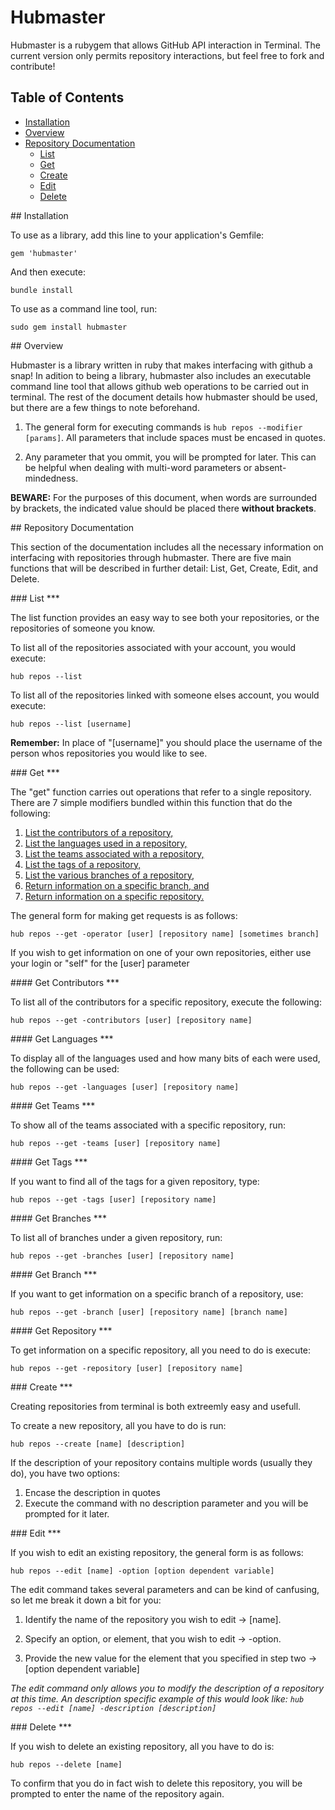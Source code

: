 # Hubmaster

Hubmaster is a rubygem that allows GitHub API interaction in Terminal. The current version only permits repository interactions, but feel free to fork and contribute!

## Table of Contents

* [Installation](#install)
* [Overview](#overview)
* [Repository Documentation](#repos)
    * [List](#reposList)
    * [Get](#reposGet)
    * [Create](#reposCreate)
    * [Edit](#reposEdit)
    * [Delete](#reposDelete)

<a name="install"/>
## Installation

To use as a library, add this line to your application's Gemfile:
  
    gem 'hubmaster'

And then execute:
  
    bundle install

To use as a command line tool, run:

    sudo gem install hubmaster

<a name="overview"/>
## Overview

Hubmaster is a library written in ruby that makes interfacing with github a snap! In adition to being a library, hubmaster also includes an executable 
command line tool that allows github web operations to be carried out in terminal. The rest of the document details how hubmaster should be used, but there are a few things to note beforehand.

1. The general form for executing commands is `hub repos --modifier [params]`. All parameters that include spaces must be encased in quotes.

2. Any parameter that you ommit, you will be prompted for later. This can be helpful when dealing with multi-word parameters or absent-mindedness.

**BEWARE:** For the purposes of this document, when words are surrounded by brackets, the indicated value should be placed there **without brackets**.

<a name="repos"/>
## Repository Documentation

This section of the documentation includes all the necessary information on interfacing with repositories through hubmaster. 
There are five main functions that will be described in further detail: List, Get, Create, Edit, and Delete.

<a name="reposList"/>
### List
***

The list function provides an easy way to see both your repositories, or the repositories of someone you know. 

To list all of the repositories associated with your account, you would execute:

    hub repos --list


To list all of the repositories linked with someone elses account, you would execute:

    hub repos --list [username]

**Remember:** In place of "[username]" you should place the username of the person whos repositories you would like to see.

<a name="reposGet">
### Get 
***

The "get" function carries out operations that refer to a single repository. There are 7 simple modifiers bundled within this function that do the following:

1. [List the contributors of a repository,](#getC)
2. [List the languages used in a repository,](#getL)
3. [List the teams associated with a repository,](#getT)
4. [List the tags of a repository,](#getTags)
5. [List the various branches of a repository,](#getBs)
6. [Return information on a specific branch, and](#getB)
7. [Return information on a specific repository.](#getR)

The general form for making get requests is as follows:

    hub repos --get -operator [user] [repository name] [sometimes branch]

If you wish to get information on one of your own repositories, either use your login or "self" for the [user] parameter

<a name="getC"/>
#### Get Contributors
***

To list all of the contributors for a specific repository, execute the following:

    hub repos --get -contributors [user] [repository name]

<a name="getL"/>
#### Get Languages
***

To display all of the languages used and how many bits of each were used, the following can be used:

    hub repos --get -languages [user] [repository name]

<a name="getT"/>
#### Get Teams
***

To show all of the teams associated with a specific repository, run:

    hub repos --get -teams [user] [repository name]

<a name="getTags"/>
#### Get Tags
***

If you want to find all of the tags for a given repository, type:

    hub repos --get -tags [user] [repository name]

<a name="getBs"/>
#### Get Branches
***

To list all of branches under a given repository, run:
    
    hub repos --get -branches [user] [repository name]

<a name="getB"/>
#### Get Branch
***

If you want to get information on a specific branch of a repository, use:

    hub repos --get -branch [user] [repository name] [branch name]

<a name="getR"/>
#### Get Repository
***

To get information on a specific repository, all you need to do is execute:

    hub repos --get -repository [user] [repository name]

<a name="reposCreate"/>
### Create
***

Creating repositories from terminal is both extreemly easy and usefull.

To create a new repository, all you have to do is run:

    hub repos --create [name] [description]

If the description of your repository contains multiple words (usually they do), you have two options:

1. Encase the description in quotes
2. Execute the command with no description parameter and you will be prompted for it later.

<a name="reposEdit"/>
### Edit
***

If you wish to edit an existing repository, the general form is as follows:

    hub repos --edit [name] -option [option dependent variable]

The edit command takes several parameters and can be kind of canfusing, so let me break it down a bit for you:

1. Identify the name of the repository you wish to edit -> [name].

2. Specify an option, or element, that you wish to edit -> -option.

3. Provide the new value for the element that you specified in step two -> [option dependent variable]

*The edit command only allows you to modify the description of a repository at this time. An description specific example of this would look like:
 `hub repos --edit [name] -description [description]`*

<a name="reposDelete"/>
### Delete
***

If you wish to delete an existing repository, all you have to do is:

    hub repos --delete [name]

To confirm that you do in fact wish to delete this repository, you will be prompted to enter the name of the repository again.


